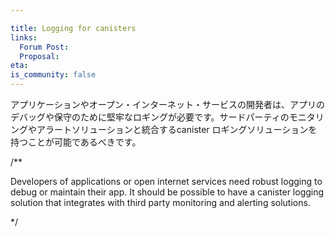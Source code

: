 ```yaml
---

title: Logging for canisters
links:
  Forum Post:
  Proposal:
eta:
is_community: false
---
```

アプリケーションやオープン・インターネット・サービスの開発者は、アプリのデバッグや保守のために堅牢なロギングが必要です。サードパーティのモニタリングやアラートソリューションと統合するcanister ロギングソリューションを持つことが可能であるべきです。

/**


Developers of applications or open internet services need robust logging to debug or maintain their app. It should be possible to have a canister logging solution that integrates with third party monitoring and alerting solutions.

*/